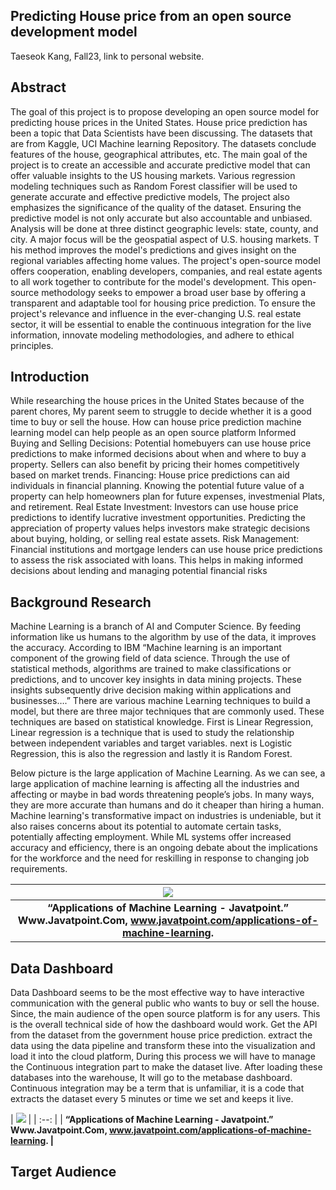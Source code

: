 ## Predicting House price from an open source development model
Taeseok Kang, Fall23, link to personal website.


## <a name="Abst"></a>Abstract
The goal of this project is to propose developing an open source model for predicting house prices in the United States. 
House price prediction has been a topic that Data Scientists have been discussing. The datasets that are from Kaggle, 
UCI Machine learning Repository. The datasets conclude features of the house, geographical attributes, etc. The main goal of the project 
is to create an accessible and accurate predictive model that can offer valuable insights to the US housing markets. 
Various regression modeling techniques such as Random Forest classifier will be used to generate accurate and effective predictive models, 
The project also emphasizes the significance of the quality of the dataset. Ensuring the predictive model is not only accurate but also accountable and unbiased. 
Analysis will be done at three distinct geographic levels: state, county, and city. A major focus will be the geospatial aspect of U.S. housing markets. T
his method improves the model's predictions and gives insight on the regional variables affecting home values. 
The project's open-source model offers cooperation, enabling developers, companies, and real estate agents to all work together to contribute for the model's development. 
This open-source methodology seeks to empower a broad user base by offering a transparent and adaptable tool for housing price prediction. 
To ensure the project's relevance and influence in the ever-changing U.S. real estate sector, 
it will be essential to  enable the continuous integration for the live information, innovate modeling methodologies, and adhere to ethical principles.

## <a name="Intro"></a>Introduction

While researching the house prices in the United States because of the parent chores, My parent seem to struggle to decide whether it is a good time to buy or sell the house. How can house price prediction machine learning model can help people as an open source platform Informed Buying and Selling Decisions: Potential homebuyers can use house price predictions to make informed decisions about when and where to buy a property. Sellers can also benefit by pricing their homes competitively based on market trends. Financing: House price predictions can aid individuals in financial planning. Knowing the potential future value of a property can help homeowners plan for future expenses, investmenial Plats, and retirement. Real Estate Investment: Investors can use house price predictions to identify lucrative investment opportunities. Predicting the appreciation of property values helps investors make strategic decisions about buying, holding, or selling real estate assets. Risk Management: Financial institutions and mortgage lenders can use house price predictions to assess the risk associated with loans. This helps in making informed decisions about lending and managing potential financial risks

## <a name="Bresearch"></a>Background Research

Machine Learning is a branch of AI and Computer Science. By feeding information like us humans to the algorithm by use of the data, it improves the accuracy. 
According to IBM “Machine learning is an important component of the growing field of data science. Through the use of statistical methods, algorithms are trained to make classifications or predictions, and to uncover key insights in data mining projects. These insights subsequently drive decision making within applications and businesses….” 
There are various machine Learning techniques to build a model, but there are three major techniques that are commonly used. These techniques are based on statistical knowledge. 
First is Linear Regression, Linear regression is a technique that is used to study the relationship between independent variables and target variables.  next is Logistic Regression, this is also the regression and lastly it is Random Forest. 

Below picture is the large application of Machine Learning. As we can see, a large application of machine learning is affecting all the industries and affecting or maybe in bad words threatening people’s jobs. In many ways, they are more accurate than humans and do it cheaper than hiring a human. Machine learning's transformative impact on industries is undeniable, but it also raises concerns about its potential to automate certain tasks, potentially affecting employment. While ML systems offer increased accuracy and efficiency, there is an ongoing debate about the implications for the workforce and the need for reskilling in response to changing job requirements.

| ![](https://static.javatpoint.com/tutorial/machine-learning/images/applications-of-machine-learning.png) | 
| :--: |
| <b>“Applications of Machine Learning - Javatpoint.” Www.Javatpoint.Com, www.javatpoint.com/applications-of-machine-learning. <b>| 


## Data Dashboard 
Data Dashboard seems to be the most effective way to have interactive communication with the general public who wants to buy or sell the house. Since, the main audience of the open source platform is for any users. This is the overall technical side of how the dashboard would work.  Get the API from the dataset from the government house price prediction. extract the data using the data pipeline and transform these into the visualization and load it into the cloud platform, During this process we will have to manage the Continuous integration part to make the dataset live. After loading these databases into the warehouse, It will go to the metabase dashboard. Continuous integration may be a term that is unfamiliar, it is a code that extracts the dataset every 5 minutes or time we set and keeps it live.

| ![](![image](https://github.com/OREL-group/Project-Management/assets/112116966/4f1eefdc-284d-4663-b40b-d309d2806154)
) | 
| :--: |
| <b>“Applications of Machine Learning - Javatpoint.” Www.Javatpoint.Com, www.javatpoint.com/applications-of-machine-learning. <b>|


## <a name="Targeta"></a>Target Audience



